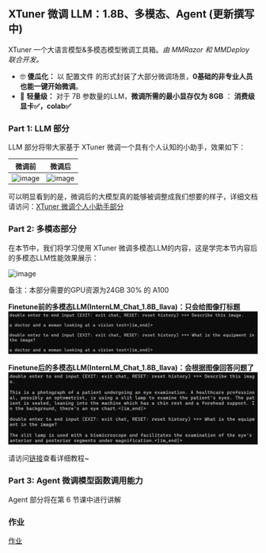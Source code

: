 ## XTuner 微调 LLM：1.8B、多模态、Agent (更新撰写中)

 XTuner 一个大语言模型&多模态模型微调工具箱。*由* *MMRazor* *和* *MMDeploy* *联合开发。*

- 🤓 **傻瓜化：** 以 配置文件 的形式封装了大部分微调场景，**0基础的非专业人员也能一键开始微调**。
- 🍃 **轻量级：** 对于 7B 参数量的LLM，**微调所需的最小显存仅为 8GB** ： **消费级显卡✅，colab✅**

### Part 1: LLM 部分


LLM 部分将带大家基于 XTuner 微调一个具有个人认知的小助手，效果如下：

| 微调前   | 微调后          |
| -------- | --------------- |
| ![image](https://github.com/Jianfeng777/tutorial/assets/108343727/7f45e22c-f473-4d6d-bae7-533bacad474b)|![image](https://github.com/Jianfeng777/tutorial/assets/108343727/6f021db9-d590-425d-b000-14760b1cb863)|

可以明显看到的是，微调后的大模型真的能够被调整成我们想要的样子，详细文档请访问：[XTuner 微调个人小助手部分](./personal_assistant_document.md)


### Part 2: 多模态部分


在本节中，我们将学习使用 XTuner 微调多模态LLM的内容，这是学完本节内容后的多模态LLM性能效果展示：

![image](https://github.com/InternLM/Tutorial/assets/25839884/7bab37ec-18f9-4731-979d-c5fc8acf80fa)


备注：本部分需要的GPU资源为24GB 30% 的 A100


**Finetune前的多模态LLM(InternLM_Chat_1.8B_llava)：只会给图像打标题**
![ft_before](./llava/img4md/ft_before.png)

**Finetune后的多模态LLM(InternLM_Chat_1.8B_llava)：会根据图像回答问题了**
![ft_after](./llava/img4md/ft_after.png)
</details>

请访问[链接](./llava/xtuner_llava.md)查看详细教程~



### Part 3: Agent 微调模型函数调用能力 

Agent 部分将在第 6 节课中进行讲解

### 作业

[作业](./homework.md)
